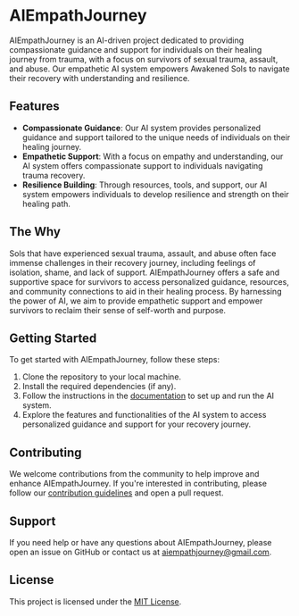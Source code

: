 # AIEmpathJourney

AIEmpathJourney is an AI-driven project dedicated to providing compassionate guidance and support for individuals on their healing journey from trauma, with a focus on survivors of sexual trauma, assault, and abuse. Our empathetic AI system empowers Awakened Sols to navigate their recovery with understanding and resilience.

## Features

- **Compassionate Guidance**: Our AI system provides personalized guidance and support tailored to the unique needs of individuals on their healing journey.
- **Empathetic Support**: With a focus on empathy and understanding, our AI system offers compassionate support to individuals navigating trauma recovery.
- **Resilience Building**: Through resources, tools, and support, our AI system empowers individuals to develop resilience and strength on their healing path.

## The Why

Sols that have experienced sexual trauma, assault, and abuse often face immense challenges in their recovery journey, including feelings of isolation, shame, and lack of support. AIEmpathJourney offers a safe and supportive space for survivors to access personalized guidance, resources, and community connections to aid in their healing process. By harnessing the power of AI, we aim to provide empathetic support and empower survivors to reclaim their sense of self-worth and purpose.

## Getting Started

To get started with AIEmpathJourney, follow these steps:

1. Clone the repository to your local machine.
2. Install the required dependencies (if any).
3. Follow the instructions in the [documentation](link-to-documentation) to set up and run the AI system.
4. Explore the features and functionalities of the AI system to access personalized guidance and support for your recovery journey.

## Contributing

We welcome contributions from the community to help improve and enhance AIEmpathJourney. If you're interested in contributing, please follow our [contribution guidelines](link-to-contribution-guidelines) and open a pull request.

## Support

If you need help or have any questions about AIEmpathJourney, please open an issue on GitHub or contact us at [aiempathjourney@gmail.com](mailto:aiempathjourney@gmail.com).

## License

This project is licensed under the [MIT License](link-to-license).
